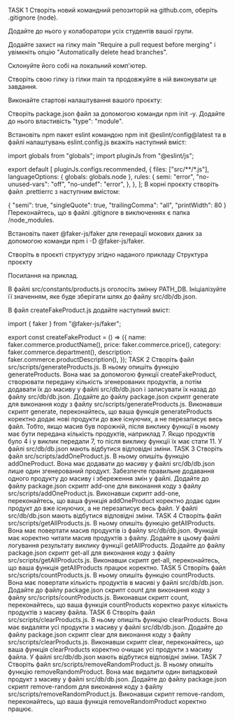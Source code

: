 TASK 1
Створіть новий командний репозиторій на github.com, оберіть .gitignore (node).

Додайте до нього у колаборатори усіх студентів вашої групи.

Додайте захист на гілку main "Require a pull request before merging" і увімкніть опцію "Automatically delete head branches".

Склонуйте його собі на локальний комп'ютер.

Створіть свою гілку із гілки main та продовжуйте в ній виконувати це завдання.

Виконайте стартові налаштування вашого проєкту:

Створіть package.json файл за допомогою команди npm init -y. Додайте до нього властивість "type": "module".

Встановіть npm пакет eslint командою npm init @eslint/config@latest та в файлі налаштувань eslint.config.js вкажіть наступний вміст:

import globals from "globals";
import pluginJs from "@eslint/js";

export default [
  pluginJs.configs.recommended,
  {
    files: ["src/**/*.js"],
    languageOptions: { globals: globals.node },
    rules: {
      semi: "error",
      "no-unused-vars": "off",
      "no-undef": "error",
    },
  },
];
В корні проєкту створіть файл .prettierrc з наступним вмістом:

{
  "semi": true,
  "singleQuote": true,
  "trailingComma": "all",
  "printWidth": 80
}
Переконайтесь, що в файлі .gitignore в виключеннях є папка /node_modules.

Встановіть пакет @faker-js/faker для генерації мокових даних за допомогою команди npm i -D @faker-js/faker.

Створіть в проєкті структуру згідно наданого прикладу Структура проєкту

Посилання на приклад.

В файлі src/constants/products.js оголосіть змінну PATH_DB. Ініціалізуйте її значенням, яке буде зберігати шлях до файлу src/db/db.json.

В файл createFakeProduct.js додайте наступний вміст:

import { faker } from "@faker-js/faker";

export const createFakeProduct = () => ({
  name: faker.commerce.productName(),
  price: faker.commerce.price(),
  category: faker.commerce.department(),
  description: faker.commerce.productDescription(),
});
TASK 2
Створіть файл src/scripts/generateProducts.js.
В ньому опишіть функцію generateProducts. Вона має за допомогою функції createFakeProduct, створювати передану кількість згенерованих продуктів, а потім додавати їх до масиву у файлі src/db/db.json і записувати їх назад до файлу src/db/db.json.
Додайте до файлу package.json скрипт generate для виконання коду з файлу src/scripts/generateProducts.js.
Виконавши скрипт generate, переконайтесь, що ваша функція generateProducts коректно додає нові продукти до вже існуючих, а не перезаписує весь файл. Тобто, якщо масив був порожній, після виклику функції в ньому має бути передана кількість продуктів, наприклад 7. Якщо продуктів було 4 і у виклик передали 7, то після виклику функції їх має стати 11. У файлі src/db/db.json мають відбутися відповідні зміни.
TASK 3
Створіть файл src/scripts/addOneProduct.js.
В ньому опишіть функцію addOneProduct. Вона має додавати до масиву у файлі src/db/db.json лише один згенерований продукт. Забезпечте правильне додавання одного продукту до масиву і збереження змін у файлі.
Додайте до файлу package.json скрипт add-one для виконання коду з файлу src/scripts/addOneProduct.js.
Виконавши скрипт add-one, переконайтесь, що ваша функція addOneProduct коректно додає один продукт до вже існуючих, а не перезаписує весь файл. У файлі src/db/db.json мають відбутися відповідні зміни.
TASK 4
Створіть файл src/scripts/getAllProducts.js.
В ньому опишіть функцію getAllProducts. Вона має повертати масив продуктів із файлу src/db/db.json. Функція має коректно читати масив продуктів з файлу. Додайте в цьому файлі логування результату виклику функції getAllProducts.
Додайте до файлу package.json скрипт get-all для виконання коду з файлу src/scripts/getAllProducts.js.
Виконавши скрипт get-all, переконайтесь, що ваша функція getAllProducts працює коректно.
TASK 5
Створіть файл src/scripts/countProducts.js.
В ньому опишіть функцію countProducts. Вона має повертати кількість продуктів в масиві у файлі src/db/db.json.
Додайте до файлу package.json скрипт count для виконання коду з файлу src/scripts/countProducts.js.
Виконавши скрипт count, переконайтесь, що ваша функція countProducts коректно рахує кількість продуктів з масиву файла.
TASK 6
Створіть файл src/scripts/clearProducts.js.
В ньому опишіть функцію clearProducts. Вона має видаляти усі продукти з масиву у файлі src/db/db.json.
Додайте до файлу package.json скрипт clear для виконання коду з файлу src/scripts/clearProducts.js.
Виконавши скрипт clear, переконайтесь, що ваша функція clearProducts коректно очищає усі продукти з масиву файла. У файлі src/db/db.json мають відбутися відповідні зміни.
TASK 7
Створіть файл src/scripts/removeRandomProduct.js.
В ньому опишіть функцію removeRandomProduct. Вона має видалити один випадковий продукт з масиву у файлі src/db/db.json.
Додайте до файлу package.json скрипт remove-random для виконання коду з файлу src/scripts/removeRandomProduct.js.
Виконавши скрипт remove-random, переконайтесь, що ваша функція removeRandomProduct коректно працює.
